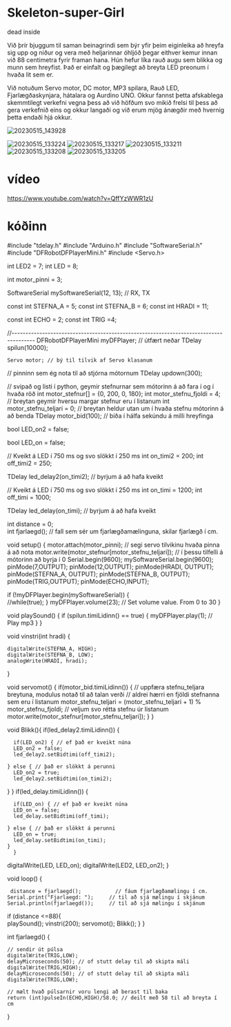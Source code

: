 # Skeleton-super-Girl
dead inside

Við þrír bjuggum til saman beinagrindi sem býr yfir þeim eiginleika að hreyfa sig upp og niður og vera með heljarinnar óhljóð þegar eithver kemur innan við 88 centimetra fyrir framan hana.
Hún hefur líka rauð augu sem blikka og munn sem hreyfist. Það er einfalt og þægilegt að breyta LED preonum í hvaða lit sem er.

Við notuðum Servo motor, DC motor, MP3 spilara, Rauð LED, Fjarlægðaskynjara, hátalara og Aurdino UNO.
Okkur fannst þetta afskablega skemmtilegt verkefni vegna þess að við höfðum svo mikið frelsi til þess að gera verkefnið eins og okkur langaði og við erum mjög ánægðir með hvernig þetta endaði hjá okkur.

![20230515_143928](https://github.com/Dedneyder/Skeleton-super-Girl/assets/129172410/66cb2f9e-3f35-466b-93a4-63cfab79eb81)

![20230515_133224](https://github.com/Dedneyder/Skeleton-super-Girl/assets/129172410/d2a3c9b4-599b-4049-84f4-16db3e0ee34d)
![20230515_133217](https://github.com/Dedneyder/Skeleton-super-Girl/assets/129172410/a3b75dd4-bdf1-4d8d-8c7a-a1b6e55908a0)
![20230515_133211](https://github.com/Dedneyder/Skeleton-super-Girl/assets/129172410/65cfa810-6b4a-49b9-9ae6-2aff37292ca2)
![20230515_133208](https://github.com/Dedneyder/Skeleton-super-Girl/assets/129172410/7fe70d1b-bd69-452f-926b-400d6deb6735)
![20230515_133205](https://github.com/Dedneyder/Skeleton-super-Girl/assets/129172410/8a2cc802-01ac-4276-816b-2ad025da6177)



vídeo
===================================================================
https://www.youtube.com/watch?v=QffYzWWR1zU





kóðinn
================================================================================================================
#include "tdelay.h"
#include "Arduino.h"
#include "SoftwareSerial.h"
#include "DFRobotDFPlayerMini.h"
#include <Servo.h>
 

int LED2 = 7;
int LED = 8;

int motor_pinni = 3;

SoftwareSerial mySoftwareSerial(12, 13);  // RX, TX  

const int STEFNA_A = 5;
const int STEFNA_B = 6;
const int HRADI = 11;  

const int ECHO = 2; 
const int TRIG =4; 

//--------------------------------------------------------------------------------------
DFRobotDFPlayerMini myDFPlayer;                        // útfært neðar
TDelay spilun(10000);    




    Servo motor; // bý til tilvik af Servo klasanum
 // pinninn sem ég nota til að stjórna mótornum
TDelay updown(300);







// svipað og listi í python, geymir stefnurnar sem mótorinn á að fara í og í hvaða röð
int motor_stefnur[] = {0, 200, 0, 180}; 
int motor_stefnu_fjoldi = 4; // breytan geymir hversu margar stefnur eru í listanum
int motor_stefnu_teljari = 0; // breytan heldur utan um í hvaða stefnu mótorinn á að benda
TDelay motor_bid(100); // bíða í hálfa sekúndu á milli hreyfinga



bool LED_on2 = false;



bool LED_on = false;

// Kveikt á LED í 750 ms og svo slökkt í 250 ms
int on_timi2 = 200;
int off_timi2 = 250;

TDelay led_delay2(on_timi2); // byrjum á að hafa kveikt


// Kveikt á LED í 750 ms og svo slökkt í 250 ms
int on_timi = 1200;
int off_timi = 1000;

TDelay led_delay(on_timi); // byrjum á að hafa kveikt



int distance = 0;  
int fjarlaegd();  // fall sem sér um fjarlægðamælinguna, skilar fjarlægð í cm. 


void setup() {
    motor.attach(motor_pinni); // segi servo tilvikinu hvaða pinna á að nota
    motor.write(motor_stefnur[motor_stefnu_teljari]); // í þessu tilfelli á mótorinn að byrja í 0
    Serial.begin(9600); 
      mySoftwareSerial.begin(9600);  
    pinMode(7,OUTPUT);
    pinMode(12,OUTPUT);
      pinMode(HRADI, OUTPUT);
      pinMode(STEFNA_A, OUTPUT);
      pinMode(STEFNA_B, OUTPUT);
    pinMode(TRIG,OUTPUT);
    pinMode(ECHO,INPUT);


   if (!myDFPlayer.begin(mySoftwareSerial)) {  
     //while(true);
  }
   myDFPlayer.volume(23);        // Set volume value. From 0 to 30
}

void playSound() {
  if (spilun.timiLidinn() == true) {
    myDFPlayer.play(1);     // Play mp3 
  }
}

void vinstri(int hradi) {

    digitalWrite(STEFNA_A, HIGH);
    digitalWrite(STEFNA_B, LOW);
    analogWrite(HRADI, hradi);
    
}



void servomot() {
  if(motor_bid.timiLidinn()) {
    // uppfæra stefnu_teljara breytuna, modulus notað til að talan verði
    // aldrei hærri en fjöldi stefnanna sem eru í listanum
    motor_stefnu_teljari = (motor_stefnu_teljari + 1) % motor_stefnu_fjoldi;
    // veljum svo rétta stefnu úr listanum
    motor.write(motor_stefnur[motor_stefnu_teljari]);
  }
}



void Blikk(){
       if(led_delay2.timiLidinn()) {
    
      if(LED_on2) { // ef það er kveikt núna
      LED_on2 = false;
      led_delay2.setBidtimi(off_timi2);
    
    } else { // það er slökkt á perunni
      LED_on2 = true;
      led_delay2.setBidtimi(on_timi2);
}
       }
      if(led_delay.timiLidinn()) {
    
      if(LED_on) { // ef það er kveikt núna
      LED_on = false;
      led_delay.setBidtimi(off_timi);
    
    } else { // það er slökkt á perunni
      LED_on = true;
      led_delay.setBidtimi(on_timi);
    }
      }
  digitalWrite(LED, LED_on);
  digitalWrite(LED2, LED_on2);
}





void loop()  {

     distance = fjarlaegd();           // fáum fjarlægðamælingu í cm.
    Serial.print("Fjarlaegd: ");     // til að sjá mælingu í skjánum
    Serial.println(fjarlaegd());     // til að sjá mælingu í skjánum  
 if (distance <=88){  
 playSound();
 vinstri(200);
 servomot();
 Blikk();
 }
 }



















int fjarlaegd() {
  
    // sendir út púlsa
    digitalWrite(TRIG,LOW);
    delayMicroseconds(50); // of stutt delay til að skipta máli
    digitalWrite(TRIG,HIGH);
    delayMicroseconds(50); // of stutt delay til að skipta máli
    digitalWrite(TRIG,LOW);

    // mælt hvað púlsarnir voru lengi að berast til baka
    return (int)pulseIn(ECHO,HIGH)/58.0; // deilt með 58 til að breyta í cm

}
